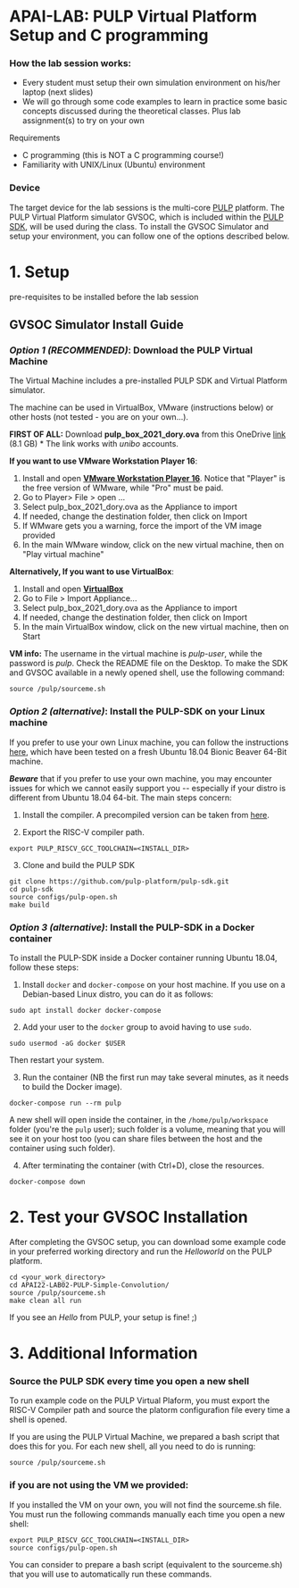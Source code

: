 # APAI-LAB: PULP Virtual Platform Setup and C programming


### **How the lab session works**:
- Every student must setup their own simulation environment on his/her laptop (next slides)
- We will go through some code examples to learn in practice some basic concepts discussed during the theoretical classes. Plus lab assignment(s) to try on your own

Requirements
- C programming (this is NOT a C programming course!)
- Familiarity with UNIX/Linux (Ubuntu) environment

### Device 
The target device for the lab sessions is the multi-core [PULP](https://github.com/pulp-platform/pulp) platform. 
The PULP Virtual Platform simulator GVSOC, which is included within the [PULP SDK](https://github.com/pulp-platform/pulp-sdk), will be used during the class. 
To install the GVSOC Simulator and setup your environment, you can follow one of the options described below. 

# 1. Setup
pre-requisites to be installed before the lab session

## GVSOC Simulator Install Guide

### *Option 1 (RECOMMENDED)*: Download the PULP Virtual Machine
The Virtual Machine includes a pre-installed PULP SDK and Virtual Platform simulator.

The machine can be used in VirtualBox, VMware (instructions below) or other hosts (not tested - you are on your own...).

**FIRST OF ALL:** Download **pulp_box_2021_dory.ova** from this OneDrive [link](https://liveunibo-my.sharepoint.com/:u:/g/personal/alessio_burrello_unibo_it/EYDij6QsMKFBp7pOJx5eQAwBG2FHH59c9fs9a4eorDd9ew?e=f8bJ0O) (8.1 GB)
    * The link works with *unibo* accounts. 

**If you want to use VMware Workstation Player 16**:
1. Install and open [**VMware Workstation Player 16**](https://www.vmware.com/it/products/workstation-player/workstation-player-evaluation.html). Notice that "Player" is the free version of WMware, while "Pro" must be paid.
2. Go to Player> File > open ...
3. Select pulp_box_2021_dory.ova as the Appliance to import
4. If needed, change the destination folder, then click on Import
5. If WMware gets you a warning, force the import of the VM image provided
6. In the main WMware window, click on the new virtual machine, then on "Play virtual machine"


**Alternatively, If you want to use VirtualBox**:
1. Install and open [**VirtualBox**](https://www.virtualbox.org/)
2. Go to File > Import Appliance...
3. Select pulp_box_2021_dory.ova as the Appliance to import
4. If needed, change the destination folder, then click on Import
5. In the main VirtualBox window, click on the new virtual machine, then on Start

**VM info:**
The username in the virtual machine is _pulp-user_, while the password is _pulp_. Check the README file on the Desktop.
To make the SDK and GVSOC available in a newly opened shell, use the following command:
~~~~~shell
source /pulp/sourceme.sh
~~~~~

### *Option 2 (alternative)*: Install the PULP-SDK on your Linux machine
If you prefer to use your own Linux machine, you can follow the instructions [here](https://github.com/pulp-platform/pulp-sdk#getting-started), which have been tested on a fresh Ubuntu 18.04 Bionic Beaver 64-Bit machine.

**_Beware_** that if you prefer to use your own machine, you may encounter issues for which we cannot easily support you -- especially if your distro is different from Ubuntu 18.04 64-bit.
The main steps concern:
1. Install the compiler. A precompiled version can be taken from [here](https://github.com/pulp-platform/pulp-riscv-gnu-toolchain/releases/tag/v1.0.16).

2. Export the RISC-V compiler path.
~~~~~shell
export PULP_RISCV_GCC_TOOLCHAIN=<INSTALL_DIR>
~~~~~

3. Clone and build the PULP SDK
~~~~~shell
git clone https://github.com/pulp-platform/pulp-sdk.git
cd pulp-sdk
source configs/pulp-open.sh
make build
~~~~~

### *Option 3 (alternative)*: Install the PULP-SDK in a Docker container
To install the PULP-SDK inside a Docker container running Ubuntu 18.04, follow these steps:

1. Install `docker` and `docker-compose` on your host machine.
If you use on a Debian-based Linux distro, you can do it as follows:
~~~~~shell
sudo apt install docker docker-compose
~~~~~

2. Add your user to the `docker` group to avoid having to use `sudo`.
~~~~~shell
sudo usermod -aG docker $USER
~~~~~
Then restart your system.

3. Run the container (NB the first run may take several minutes, as it needs to build the Docker image).
~~~~~shell
docker-compose run --rm pulp
~~~~~
A new shell will open inside the container, in the `/home/pulp/workspace` folder (you're the `pulp` user); such folder is a volume, meaning that you will see it on your host too (you can share files between the host and the container using such folder).

4. After terminating the container (with Ctrl+D), close the resources.
~~~~~shell
docker-compose down
~~~~~

# 2. Test your GVSOC Installation
After completing the GVSOC setup, you can download some example code in your preferred working directory and run the _Helloworld_ on the PULP platform.
~~~~~shell
cd <your_work_directory>
cd APAI22-LAB02-PULP-Simple-Convolution/
source /pulp/sourceme.sh
make clean all run
~~~~~
If you see an *Hello* from PULP, your setup is fine! ;)

# 3. Additional Information
### Source the PULP SDK every time you open a new shell
To run example code on the PULP Virtual Plaform, you must export the RISC-V Compiler path and source the platorm configurafion file every time a shell is opened.

If you are using the PULP Virtual Machine, we prepared a bash script that does this for you. For each new shell, all you need to do is running:
~~~~~shell
source /pulp/sourceme.sh
~~~~~
### if you are not using the VM we provided:
If you installed the VM on your own, you will not find the sourceme.sh file. You must run the following commands manually each time you open a new shell: 

~~~~~shell
export PULP_RISCV_GCC_TOOLCHAIN=<INSTALL_DIR>
source configs/pulp-open.sh
~~~~~

You can consider to prepare a bash script (equivalent to the sourceme.sh) that you will use to automatically run these commands.




